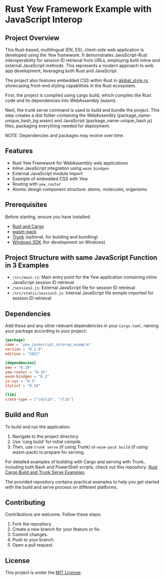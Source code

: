 # Rust Yew Framework Example with JavaScript Interop

## Project Overview

This Rust-based, multilingual (EN, ES), client-side web application is developed using the Yew framework. It demonstrates JavaScript-Rust interoperability for session ID retrieval from URLs, employing both inline and external JavaScript methods. This represents a modern approach to web app development, leveraging both Rust and JavaScript.

The project also features embedded CSS within Rust in [global_style.rs](https://github.com/ffm5113/rust_javascript_interop/blob/main/src/styles/global_style.rs), showcasing front-end styling capabilities in the Rust ecosystem. 

First, the project is compiled using cargo build, which compiles the Rust code and its dependencies into WebAssembly (wasm). 

Next, the trunk serve command is used to build and bundle the project. This step creates a dist folder containing the WebAssembly (package_name-unique_hash_bg.wasm) and JavaScript (package_name-unique_hash.js) files, packaging everything needed for deployment. 

NOTE: Dependencies and packages may evolve over time.

## Features

- Rust Yew Framework for WebAssembly web applications
- Inline JavaScript integration using `wasm_bindgen`
- External JavaScript module import
- Example of embedded CSS with Yew
- Routing with `yew_router`
- Atomic design component structure: atoms, molecules, organisms

## Prerequisites

Before starting, ensure you have installed:
- [Rust and Cargo](https://www.rust-lang.org/tools/install)
- [wasm-pack](https://rustwasm.github.io/wasm-pack/installer/)
- [Trunk](https://trunkrs.dev/#install) (optional, for building and bundling)
- [Windows SDK](https://developer.microsoft.com/en-us/windows/downloads/windows-sdk/) (for development on Windows)
  
## Project Structure with same JavaScript Function in 3 Examples

- `/src/main.rs`: Main entry point for the Yew application containing inline JavaScript session ID retrieval
- `/session2.js`: External JavaScript file for session ID retrieval
- `/src/static/session3.js`: Internal JavaScript file exmple imported for session ID retrieval

## Dependencies

Add these and any other relevant dependencies in your `Cargo.toml`, naming your package according to your project:

```toml
[package]
name = "yew_javascript_interop_example"
version = "0.1.0"
edition = "2021"

[dependencies]
yew = "0.19"
yew-router = "0.16"
wasm-bindgen = "0.2"
js-sys = "0.3"
stylist = "0.10"

[lib]
crate-type = ["cdylib", "rlib"]
```

## Build and Run

To build and run the application:

1. Navigate to the project directory.
2. Use 'carg build' for initial compile.
3. Then, use `trunk serve` (if using Trunk) or `wasm-pack build` (if using wasm-pack) to prepare for serving.

For detailed examples of building with Cargo and serving with Trunk, including both Bash and PowerShell scripts, check out this repository: [Rust Cargo Build and Trunk Serve Examples](https://github.com/ffm5113/rust_cargo_build_trunk_serve).

The provided repository contains practical examples to help you get started with the build and serve process on different platforms.

## Contributing

Contributions are welcome. Follow these steps:

1. Fork the repository.
2. Create a new branch for your feature or fix.
3. Commit changes.
4. Push to your branch.
5. Open a pull request.

## License

This project is under the [MIT License](LICENSE).
